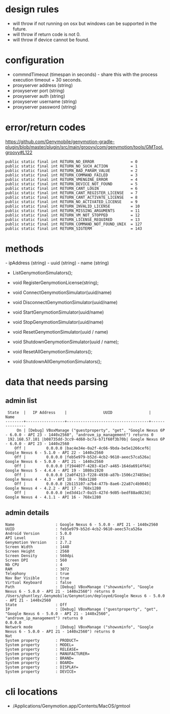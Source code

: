 # design rules
- will throw if not running on osx but windows can be supported in the future.
- will throw if return code is not 0.
- will throw if device cannot be found.

# configuration
- commndTimeout (timespan in seconds) - share this with the process execution timeout + 30 seconds.
- proxyserver address (string)
- proxyserver port (string)
- proxyserver auth (string)
- proxyserver username (string)
- proxyserver password (string)

# error/return codes

https://github.com/Genymobile/genymotion-gradle-plugin/blob/master/plugin/src/main/groovy/com/genymotion/tools/GMTool.groovy#L122

```
public static final int RETURN_NO_ERROR                = 0
public static final int RETURN_NO_SUCH_ACTION          = 1
public static final int RETURN_BAD_PARAM_VALUE         = 2
public static final int RETURN_COMMAND_FAILED          = 3
public static final int RETURN_VMENGINE_ERROR          = 4
public static final int RETURN_DEVICE_NOT_FOUND        = 5
public static final int RETURN_CANT_LOGIN              = 6
public static final int RETURN_CANT_REGISTER_LICENSE   = 7
public static final int RETURN_CANT_ACTIVATE_LICENSE   = 8
public static final int RETURN_NO_ACTIVATED_LICENSE    = 9
public static final int RETURN_INVALID_LICENSE         = 10
public static final int RETURN_MISSING_ARGUMENTS       = 11
public static final int RETURN_VM_NOT_STOPPED          = 12
public static final int RETURN_LICENSE_REQUIRED        = 13
public static final int RETURN_COMMAND_NOT_FOUND_UNIX  = 127
public static final int RETURN_SIGTERM                 = 143
```

# methods

<T>
	- ipAddress (string)
	- uuid (string)
	- name (string)

- <T> ListGenymotionSimulators();

- void RegisterGenymotionLicense(string);

- void ConnectGenymotionSimulator(uuid/name)
- void DisconnectGenymotionSimulator(uuid/name)
- void StartGenymotionSimulator(uuid/name)
- void StopGenymotionSimulator(uuid/name)
- void ResetGenymotionSimulator(uuid / name)
- void ShutdownGenymotionSimulator(uuid / name);

- void ResetAllGenymotionSimulators();
- void ShutdownAllGenymotionSimulators();

# data that needs parsing

## admin list 
```
 State  |   IP Address    |                UUID                |      Name
--------+-----------------+------------------------------------+---------------
     On | [Debug] VBoxManage ("guestproperty", "get", "Google Nexus 6P - 6.0.0 - API 23 - 1440x2560", "androvm_ip_management") returns 0
 192.168.57.101 |b08735dd-3cc9-4d60-bc7a-b71f60f3b70b| Google Nexus 6P - 6.0.0 - API 23 - 1440x2560
    Off |         0.0.0.0 |bac4e34e-0a2f-4c66-9bda-be5e1266cef6| Google Nexus 6 - 5.1.0 - API 22 - 1440x2560
    Off |         0.0.0.0 |feb5e979-b52d-4cb2-9610-aeec57ca526a| Google Nexus 6 - 5.0.0 - API 21 - 1440x2560
    Off |         0.0.0.0 |f194407f-4283-41e7-a465-164da6914f64| Google Nexus 5 - 4.4.4 - API 19 - 1080x1920
    Off |         0.0.0.0 |2a0f4213-f228-4938-a87b-1506c27485be| Google Nexus 4 - 4.3 - API 18 - 768x1280
    Off |         0.0.0.0 |2b115107-a7b4-477b-8ae6-22a87c4b9045| Google Nexus 4 - 4.2.2 - API 17 - 768x1280
    Off |         0.0.0.0 |ed3d41c7-0a15-427d-9d05-bedf88ad023d| Google Nexus 4 - 4.1.1 - API 16 - 768x1280
```

## admin details
```
Name                  : Google Nexus 6 - 5.0.0 - API 21 - 1440x2560
UUID                  : feb5e979-b52d-4cb2-9610-aeec57ca526a
Android Version       : 5.0.0
API Level             : 21
Genymotion Version    : 2.7.2
Screen Width          : 1440
Screen Height         : 2560
Screen Density        : 560dpi
Screen DPI            : 560
Nb CPU                : 4
RAM                   : 3072
Telephony             : true
Nav Bar Visible       : true
Virtual Keyboard      : false
Path                  : [Debug] VBoxManage ("showvminfo", "Google Nexus 6 - 5.0.0 - API 21 - 1440x2560") returns 0
/Users/ghuntley/.Genymobile/Genymotion/deployed/Google Nexus 6 - 5.0.0 - API 21 - 1440x2560
State                 : Off
IP                    : [Debug] VBoxManage ("guestproperty", "get", "Google Nexus 6 - 5.0.0 - API 21 - 1440x2560", "androvm_ip_management") returns 0
0.0.0.0
Network mode          : [Debug] VBoxManage ("showvminfo", "Google Nexus 6 - 5.0.0 - API 21 - 1440x2560") returns 0
Nat
System property       : PRODUCT=
System property       : MODEL=
System property       : RELEASE=
System property       : MANUFACTURER=
System property       : BRAND=
System property       : BOARD=
System property       : DISPLAY=
System property       : DEVICE=
```

# cli locations
* /Applications/Genymotion.app/Contents/MacOS/gmtool